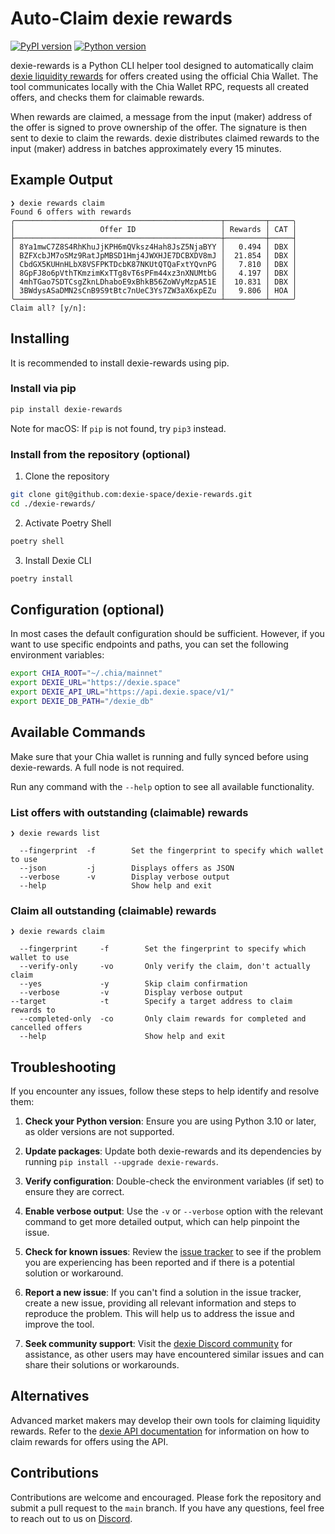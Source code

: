 # Auto-Claim dexie rewards

[![PyPI version](https://badge.fury.io/py/dexie-rewards.svg)](https://badge.fury.io/py/dexie-rewards)
[![Python version](https://img.shields.io/pypi/pyversions/dexie-rewards.svg)](https://pypi.python.org/pypi/dexie-rewards)

dexie-rewards is a Python CLI helper tool designed to automatically claim [dexie liquidity rewards](https://dexie.space/incentives) for offers created using the official Chia Wallet. The tool communicates locally with the Chia Wallet RPC, requests all created offers, and checks them for claimable rewards.

When rewards are claimed, a message from the input (maker) address of the offer is signed to prove ownership of the offer. The signature is then sent to dexie to claim the rewards. dexie distributes claimed rewards to the input (maker) address in batches approximately every 15 minutes.

## Example Output

```
❯ dexie rewards claim
Found 6 offers with rewards
╭──────────────────────────────────────────────┬─────────┬─────╮
│                   Offer ID                   │ Rewards │ CAT │
├──────────────────────────────────────────────┼─────────┼─────┤
│ 8Ya1mwC7Z8S4RhKhuJjKPH6mQVksz4Hah8JsZ5NjaBYY │   0.494 │ DBX │
│ BZFXcbJM7oSMz9RatJpMBSD1Hmj4JWXHJE7DCBXDV8mJ │  21.854 │ DBX │
│ CbdGX5KUHnHLbX8VSFPKTDcbK87NKUtQTQaFxtYQvnPG │   7.810 │ DBX │
│ 8GpFJ8o6pVthTKmzimKxTTg8vT6sPFm44xz3nXNUMtbG │   4.197 │ DBX │
│ 4mhTGao7SDTCsgZknLDhaboE9xBhkB56ZoWVyMzpA51E │  10.831 │ DBX │
│ 3BWdysASaDMN2sCnB9S9tBtc7nUeC3Ys7ZW3aX6xpEZu │   9.806 │ HOA │
╰──────────────────────────────────────────────┴─────────┴─────╯
Claim all? [y/n]:
```

## Installing

It is recommended to install dexie-rewards using pip.

### Install via pip

```sh
pip install dexie-rewards
```

Note for macOS: If `pip` is not found, try `pip3` instead.

### Install from the repository (optional)

1. Clone the repository

```sh
git clone git@github.com:dexie-space/dexie-rewards.git
cd ./dexie-rewards/
```

2. Activate Poetry Shell

```sh
poetry shell
```

3. Install Dexie CLI

```sh
poetry install
```

## Configuration (optional)

In most cases the default configuration should be sufficient. However, if you want to use specific endpoints and paths, you can set the following environment variables:

```sh
export CHIA_ROOT="~/.chia/mainnet"
export DEXIE_URL="https://dexie.space"
export DEXIE_API_URL="https://api.dexie.space/v1/"
export DEXIE_DB_PATH="/dexie_db"
```

## Available Commands

Make sure that your Chia wallet is running and fully synced before using dexie-rewards. A full node is not required.

Run any command with the `--help` option to see all available functionality.

### List offers with outstanding (claimable) rewards

```
❯ dexie rewards list

  --fingerprint  -f        Set the fingerprint to specify which wallet to use
  --json         -j        Displays offers as JSON
  --verbose      -v        Display verbose output
  --help                   Show help and exit
```

### Claim all outstanding (claimable) rewards

```
❯ dexie rewards claim

  --fingerprint     -f        Set the fingerprint to specify which wallet to use
  --verify-only     -vo       Only verify the claim, don't actually claim
  --yes             -y        Skip claim confirmation
  --verbose         -v        Display verbose output
--target            -t        Specify a target address to claim rewards to
  --completed-only  -co       Only claim rewards for completed and cancelled offers
  --help                      Show help and exit
```

## Troubleshooting

If you encounter any issues, follow these steps to help identify and resolve them:

1. **Check your Python version**: Ensure you are using Python 3.10 or later, as older versions are not supported.

2. **Update packages**: Update both dexie-rewards and its dependencies by running `pip install --upgrade dexie-rewards`.

3. **Verify configuration**: Double-check the environment variables (if set) to ensure they are correct.

4. **Enable verbose output**: Use the `-v` or `--verbose` option with the relevant command to get more detailed output, which can help pinpoint the issue.

5. **Check for known issues**: Review the [issue tracker](https://github.com/dexie-space/dexie-rewards/issues) to see if the problem you are experiencing has been reported and if there is a potential solution or workaround.

6. **Report a new issue**: If you can't find a solution in the issue tracker, create a new issue, providing all relevant information and steps to reproduce the problem. This will help us to address the issue and improve the tool.

7. **Seek community support**: Visit the [dexie Discord community](https://discord.gg/3xUrkAxUmd) for assistance, as other users may have encountered similar issues and can share their solutions or workarounds.

## Alternatives

Advanced market makers may develop their own tools for claiming liquidity rewards. Refer to the [dexie API documentation](https://dexie.space/api) for information on how to claim rewards for offers using the API.

## Contributions

Contributions are welcome and encouraged. Please fork the repository and submit a pull request to the `main` branch. If you have any questions, feel free to reach out to us on [Discord](https://discord.gg/3xUrkAxUmd).
